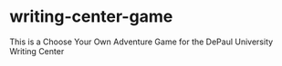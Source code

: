 # writing-center-game
This is a Choose Your Own Adventure Game for the DePaul University Writing Center
